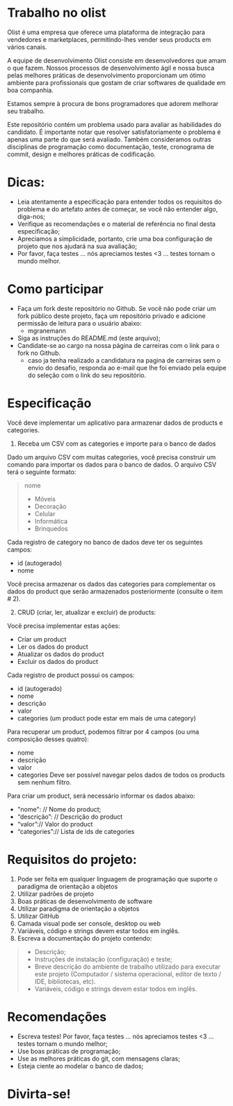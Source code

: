 
# Trabalho no olist
Olist é uma empresa que oferece uma plataforma de integração para vendedores e marketplaces, permitindo-lhes vender seus products em vários canais.

A equipe de desenvolvimento Olist consiste em desenvolvedores que amam o que fazem. Nossos processos de desenvolvimento ágil e nossa busca pelas melhores práticas de desenvolvimento proporcionam um ótimo ambiente para profissionais que gostam de criar softwares de qualidade em boa companhia.

Estamos sempre à procura de bons programadores que adorem melhorar seu trabalho. 

Este repositório contém um problema usado para avaliar as habilidades do candidato. É importante notar que resolver satisfatoriamente o problema é apenas uma parte do que será avaliado. Também consideramos outras disciplinas de programação como documentação, teste, cronograma de commit, design e melhores práticas de codificação.


# Dicas:

* Leia atentamente a especificação para entender todos os requisitos do problema e do artefato antes de começar, se você não entender algo, diga-nos;
* Verifique as recomendações e o material de referência no final desta especificação;
* Apreciamos a simplicidade, portanto, crie uma boa configuração de projeto que nos ajudará na sua avaliação;
* Por favor, faça testes ... nós apreciamos testes <3 ... testes tornam o mundo melhor.

# Como participar
* Faça um fork deste repositório no Github. Se você não pode criar um fork público deste projeto, faça um repositório privado e adicione permissão de leitura para o usuário abaixo:
  + mgranemann
* Siga as instruções do README.md (este arquivo);
* Candidate-se ao cargo na nossa página de carreiras com o link para o fork no Github.
  + caso ja tenha realizado a candidatura na pagina de carreiras sem o envio do desafio, responda ao e-mail que lhe foi enviado pela equipe do seleção com o link do seu repositório.



# Especificação
Você deve implementar um aplicativo para armazenar dados de products e categories.

1. Receba um CSV com as categories e importe para o banco de dados

  Dado um arquivo CSV com muitas categories, você precisa construir um comando para importar os dados para o banco de dados. O arquivo CSV terá o seguinte formato:

> nome
> * Móveis
> * Decoração
> * Celular 
> * Informática
> * Brinquedos

Cada registro de category no banco de dados deve ter os seguintes campos:
* id (autogerado)
* nome

Você precisa armazenar os dados das categories para complementar os dados do product que serão armazenados posteriormente (consulte o item # 2).


2. CRUD (criar, ler, atualizar e excluir) de products:

Você precisa implementar estas ações:
* Criar um product
* Ler os dados do product
* Atualizar os dados do product
* Excluir os dados do product

Cada registro de product possui os campos:
* id (autogerado)
* nome
* descrição
* valor
* categories (um product pode estar em mais de uma category)

Para recuperar um product, podemos filtrar por 4 campos (ou uma composição desses quatro):
* nome
* descrição
* valor
* categories
Deve ser possível navegar pelos dados de todos os products sem nenhum filtro.

Para criar um product, será necessário informar os dados abaixo:
* "nome": // Nome do product;
* “descrição”: // Descrição do product
* “valor”:// Valor do product
* “categories”:// Lista de ids de categories


# Requisitos do projeto:
1. Pode ser feita em qualquer linguagem de programação que suporte o paradigma de orientação a objetos
2. Utilizar padrões de projeto
3. Boas práticas de desenvolvimento de software
4. Utilizar paradigma de orientação a objetos
5. Utilizar GitHub
6. Camada visual pode ser console, desktop ou web
7. Variáveis, código e strings devem estar todos em inglês.
8. Escreva a documentação do projeto contendo:

>  * Descrição;
>  * Instruções de instalação (configuração) e teste;
>  * Breve descrição do ambiente de trabalho utilizado para executar este projeto (Computador / sistema operacional, editor de texto / IDE, bibliotecas, etc).
>  * Variáveis, código e strings devem estar todos em inglês.
  
# Recomendações
  * Escreva testes! Por favor, faça testes ... nós apreciamos testes <3 ... testes tornam o mundo melhor;
  * Use boas práticas de programação;
  * Use as melhores práticas do git, com mensagens claras;
  * Esteja ciente ao modelar o banco de dados;

# Divirta-se!

